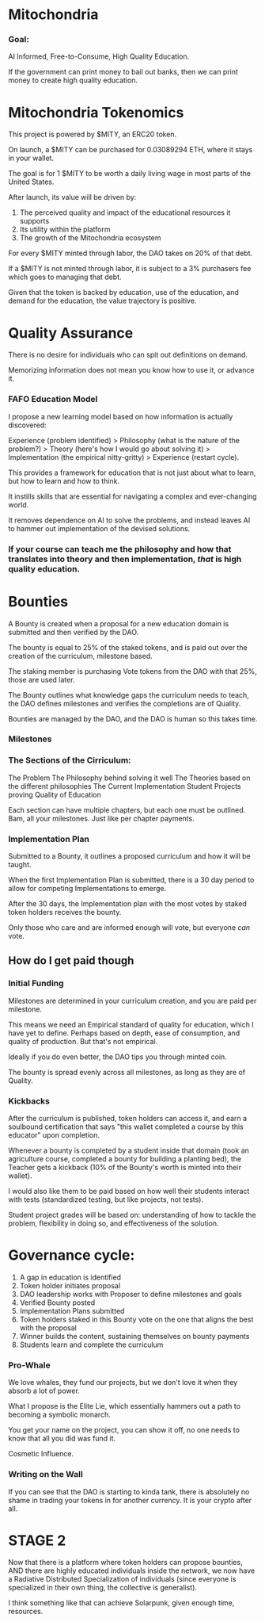 # Mitochondria
### Goal: 
AI Informed, Free-to-Consume, High Quality Education.

If the government can print money to bail out banks, 
then we can print money to create high quality education.

# Mitochondria Tokenomics
This project is powered by $MITY, an ERC20 token.

On launch, a $MITY can be purchased for 0.03089294 ETH, where it stays in your wallet.

The goal is for 1 $MITY to be worth a daily living wage in most parts of the United States.

After launch, its value will be driven by:
1) The perceived quality and impact of the educational resources it supports
2) Its utility within the platform
3) The growth of the Mitochondria ecosystem

For every $MITY minted through labor, the DAO takes on 20% of that debt.

If a $MITY is not minted through labor, it is subject to a 3% purchasers fee which goes to managing that debt.

Given that the token is backed by education, use of the education, and demand for the education, the value trajectory is positive.

# Quality Assurance
There is no desire for individuals who can spit out definitions on demand.

Memorizing information does not mean you know how to use it, or advance it.

### FAFO Education Model
I propose a new learning model based on how information is actually discovered:

Experience (problem identified) > Philosophy (what is the nature of the problem?) > Theory (here's how I would go about solving it) > Implementation (the empirical nitty-gritty) > Experience (restart cycle).

This provides a framework for education that is not just about what to learn, but how to learn and how to think. 

It instills skills that are essential for navigating a complex and ever-changing world.

It removes dependence on AI to solve the problems, and instead leaves AI to hammer out implementation of the devised solutions.

### If your course can teach me the philosophy and how that translates into theory and then implementation, *that* is high quality education.

# Bounties
A Bounty is created when a proposal for a new education domain is submitted and then verified by the DAO.

The bounty is equal to 25% of the staked tokens, and is paid out over the creation of the curriculum, milestone based.

The staking member is purchasing Vote tokens from the DAO with that 25%, those are used later.

The Bounty outlines what knowledge gaps the curriculum needs to teach, the DAO defines milestones and verifies the completions are of Quality.

Bounties are managed by the DAO, and the DAO is human so this takes time.

### Milestones

### The Sections of the Cirriculum:
The Problem
The Philosophy behind solving it well
The Theories based on the different philosophies
The Current Implementation
Student Projects proving Quality of Education

Each section can have multiple chapters, but each one must be outlined.
Bam, all your milestones. Just like per chapter payments.

### Implementation Plan
Submitted to a Bounty, it outlines a proposed curriculum and how it will be taught.

When the first Implementation Plan is submitted, there is a 30 day period to allow for competing Implementations to emerge.

After the 30 days, the Implementation plan with the most votes by staked token holders receives the bounty.

Only those who care and are informed enough will vote, but everyone *can* vote.

## How do I get paid though
### Initial Funding
Milestones are determined in your curriculum creation, and you are paid per milestone.

This means we need an Empirical standard of quality for education, which I have yet to define. Perhaps based on depth, ease of consumption, and quality of production. But that's not empirical.

Ideally if you do even better, the DAO tips you through minted coin.

The bounty is spread evenly across all milestones, as long as they are of Quality.

### Kickbacks
After the curriculum is published, token holders can access it, and earn a soulbound certification that says "this wallet completed a course by this educator" upon completion.

Whenever a bounty is completed by a student inside that domain (took an agriculture course, completed a bounty for building a planting bed), the Teacher gets a kickback (10% of the Bounty's worth is minted into their wallet).

I would also like them to be paid based on how well their students interact with tests (standardized testing, but like projects, not tests).

Student project grades will be based on: understanding of how to tackle the problem, flexibility in doing so, and effectiveness of the solution.

# Governance cycle:
1) A gap in education is identified
2) Token holder initiates proposal
3) DAO leadership works with Proposer to define milestones and goals
4) Verified Bounty posted
5) Implementation Plans submitted
6) Token holders staked in this Bounty vote on the one that aligns the best with the proposal
7) Winner builds the content, sustaining themselves on bounty payments
8) Students learn and complete the curriculum

### Pro-Whale
We love whales, they fund our projects, but we don't love it when they absorb a lot of power.

What I propose is the Elite Lie, which essentially hammers out a path to becoming a symbolic monarch.

You get your name on the project, you can show it off, no one needs to know that all you did was fund it.

Cosmetic Influence.

### Writing on the Wall
If you can see that the DAO is starting to kinda tank, there is absolutely no shame in trading your tokens in for another currency. It is your crypto after all.

# STAGE 2
Now that there is a platform where token holders can propose bounties, AND there are highly educated individuals inside the network, we now have a Radiative Distributed Specialization of individuals (since everyone is specialized in their own thing, the collective is generalist).

I think something like that can achieve Solarpunk, given enough time, resources.
